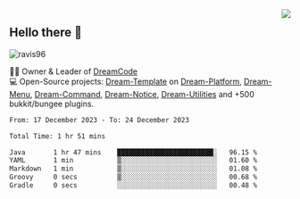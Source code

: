 <img align='right' src="https://github-readme-stats.vercel.app/api?username=Ravis96&show_icons=true">

## Hello there 👋
<p align="left"> <img src="https://komarev.com/ghpvc/?username=ravis96&label=Profile%20views&color=0e75b6&style=flat" alt="ravis96" /> </p>

👨‍💻 Owner & Leader of [DreamCode](https://github.com/DreamPoland) <br>
💻 Open-Source projects: [Dream-Template](https://github.com/DreamPoland/dream-template) on [Dream-Platform](https://github.com/DreamPoland/dream-platform), [Dream-Menu](https://github.com/DreamPoland/dream-menu), [Dream-Command](https://github.com/DreamPoland/dream-command), [Dream-Notice](https://github.com/DreamPoland/dream-notice), [Dream-Utilities](https://github.com/DreamPoland/dream-utilities) and +500 bukkit/bungee plugins.

<!--START_SECTION:waka-->

```txt
From: 17 December 2023 - To: 24 December 2023

Total Time: 1 hr 51 mins

Java       1 hr 47 mins    ████████████████████████░   96.15 %
YAML       1 min           ▒░░░░░░░░░░░░░░░░░░░░░░░░   01.60 %
Markdown   1 min           ▒░░░░░░░░░░░░░░░░░░░░░░░░   01.08 %
Groovy     0 secs          ▒░░░░░░░░░░░░░░░░░░░░░░░░   00.68 %
Gradle     0 secs          ░░░░░░░░░░░░░░░░░░░░░░░░░   00.48 %
```

<!--END_SECTION:waka-->
